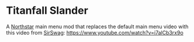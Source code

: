 # Titanfall Slander

A [Northstar](https://northstar.tf/) main menu mod that replaces the default main menu video with this video from [SirSwag](https://www.youtube.com/@sirswag01): https://www.youtube.com/watch?v=i7alCb3rx9o

